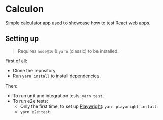 # Calculon

Simple calculator app used to showcase how to test React web apps.

## Setting up

> Requires `node@16` & `yarn` (classic) to be installed.

First of all:

- Clone the repository.
- Run `yarn install` to install dependencies.

Then:

- To run unit and integration tests: `yarn test`.
- To run e2e tests:
  - Only the first time, to set up [Playwright](https://playwright.dev/):
    `yarn playwright install`.
  - `yarn e2e:test`.
